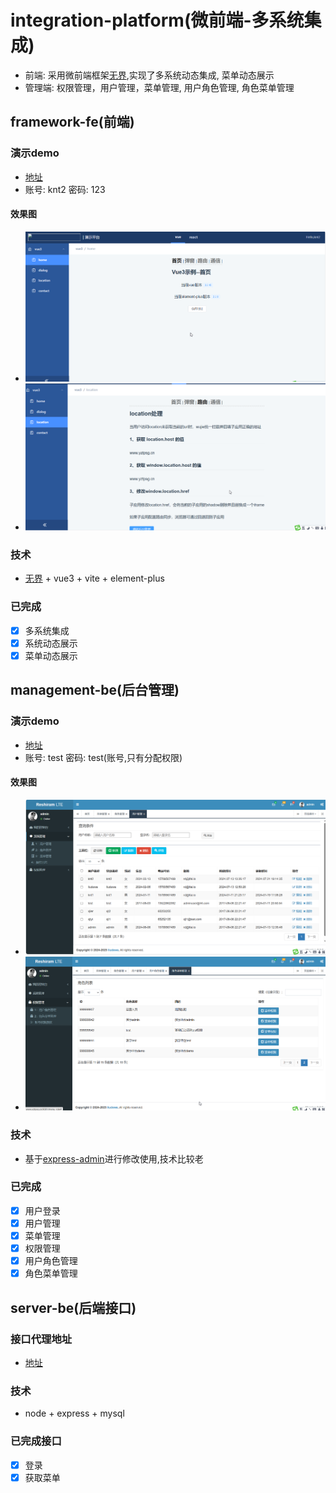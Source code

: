 # integration-platform(微前端-多系统集成)
- 前端: 采用微前端框架[无界](https://wujie-micro.github.io/doc/),实现了多系统动态集成, 菜单动态展示
- 管理端: 权限管理，用户管理，菜单管理, 用户角色管理, 角色菜单管理
## framework-fe(前端)
### 演示demo
- [地址](http://www.yztpsg.cn/integration/)
- 账号: knt2 密码: 123
#### 效果图
- ![图1](./public/images/framework-1.png)
- ![图2](./public/images/framework-2.png)
### 技术
- [无界](https://wujie-micro.github.io/doc/) + vue3 + vite + element-plus

### 已完成
- [X] 多系统集成
- [X] 系统动态展示
- [x] 菜单动态展示

## management-be(后台管理)
### 演示demo
- [地址](http://www.yztpsg.cn:9081/)
- 账号: test 密码: test(账号,只有分配权限)
#### 效果图
- ![图3](./public/images/manage-1.png)
- ![图4](./public/images/manage-2.png)
### 技术
- 基于[express-admin](https://github.com/wangbinlml/express-admin)进行修改使用,技术比较老

### 已完成
- [X] 用户登录
- [X] 用户管理
- [x] 菜单管理
- [x] 权限管理
- [x] 用户角色管理
- [x] 角色菜单管理

## server-be(后端接口)
### 接口代理地址
- [地址](http://www.yztpsg.cn/integration)
### 技术
- node + express + mysql
### 已完成接口
- [X] 登录
- [X] 获取菜单